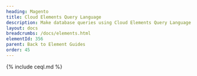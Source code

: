 ```yaml
---
heading: Magento
title: Cloud Elements Query Language
description: Make database queries using Cloud Elements Query Language.
layout: docs
breadcrumbs: /docs/elements.html
elementId: 356
parent: Back to Element Guides
order: 45
---
```


{% include ceql.md %}
